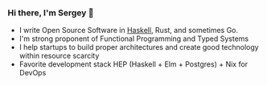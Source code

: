 ### Hi there, I'm Sergey 👋

- I write Open Source Software in [Haskell](https://hackage.haskell.org/user/sigrlami), Rust, and sometimes Go.
- I'm strong proponent of Functional Programming and Typed Systems
- I help startups to build proper architectures and create good technology within resource scarcity 
- Favorite development stack HEP (Haskell + Elm + Postgres) + Nix for DevOps

<!--
**sigrlami/sigrlami** is a ✨ _special_ ✨ repository because its `README.md` (this file) appears on your GitHub profile.

Here are some ideas to get you started:

- 🔭 I’m currently working on ...
- 🌱 I’m currently learning ...
- 👯 I’m looking to collaborate on ...
- 🤔 I’m looking for help with ...
- 💬 Ask me about ...
- 📫 How to reach me: ...
- 😄 Pronouns: ...
- ⚡ Fun fact: ...
-->
